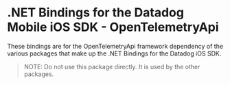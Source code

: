 # .NET Bindings for the Datadog Mobile iOS SDK - OpenTelemetryApi

These bindings are for the OpenTelemetryApi framework dependency of the various packages that make up the .NET Bindings for the Datadog iOS SDK.

> NOTE: Do not use this package directly. It is used by the other packages.